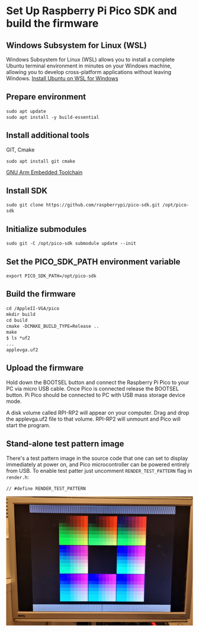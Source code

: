 # Set Up Raspberry Pi Pico SDK and build the firmware
## Windows Subsystem for Linux (WSL)
Windows Subsystem for Linux (WSL) allows you to install a complete Ubuntu terminal environment in minutes on your Windows machine, allowing you to develop cross-platform applications without leaving Windows. [Install Ubuntu on WSL for Windows](https://ubuntu.com/tutorials/install-ubuntu-on-wsl2-on-windows-10#1-overview)

## Prepare environment
```shell
sudo apt update
sudo apt install -y build-essential
```

## Install additional tools
GIT, Cmake
```shell
sudo apt install git cmake
```
[GNU Arm Embedded Toolchain](https://lindevs.com/install-gnu-arm-embedded-toolchain-on-ubuntu)

## Install SDK
```shell
sudo git clone https://github.com/raspberrypi/pico-sdk.git /opt/pico-sdk
```

## Initialize submodules
```shell
sudo git -C /opt/pico-sdk submodule update --init
```

## Set the PICO_SDK_PATH environment variable
```shell
export PICO_SDK_PATH=/opt/pico-sdk
```

## Build the firmware
```shell
cd /AppleII-VGA/pico
mkdir build
cd build
cmake -DCMAKE_BUILD_TYPE=Release ..
make
$ ls *uf2
...
applevga.uf2
```

## Upload the firmware
Hold down the BOOTSEL button and connect the Raspberry Pi Pico to your PC via micro USB cable. Once Pico is connected release the BOOTSEL button. Pi Pico should be connected to PC with USB mass storage device mode.

A disk volume called RPI-RP2 will appear on your computer. Drag and drop the applevga.uf2 file to that volume. RPI-RP2 will unmount and Pico will start the program.

## Stand-alone test pattern image
There's a test pattern image in the source code that one can set to display immediately at power on, and Pico microcontroller can be powered entirely from USB. To enable test patter just uncomment `RENDER_TEST_PATTERN` flag in `render.h`:
```shell
// #define RENDER_TEST_PATTERN
```
![Test Pattern](../docs/test_pattern.jpg)

